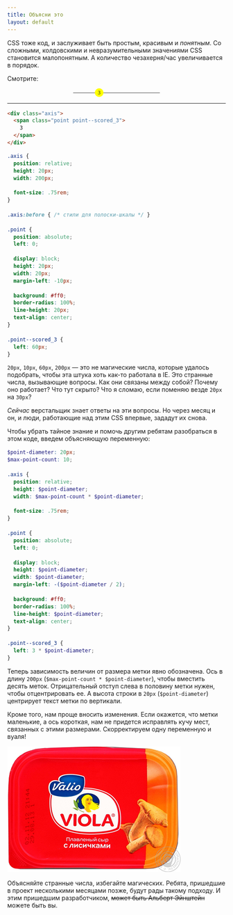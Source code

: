```yaml
---
title: Объясни это
layout: default
---
```


<style>
.axis {
  position: relative;
  height: 20px;
  width: 200px;
  margin: 0 auto;

  font-size: .75rem;
  font-family: serif;
}

.axis:before {
  display: block;
  content: '';

  position: absolute;
  top: 50%;
  left: 0;
  right: 0;

  border-bottom: 1px solid #414141;
}

.point {
  position: absolute;
  left: 0;

  display: block;
  height: 20px;
  width: 20px;
  margin-left: -10px;

  background: #ff0;
  border-radius: 100%;
  line-height: 20px;
  text-align: center;
}

.point--scored_3 {
  left: 60px;
}
</style>

CSS тоже код, и заслуживает быть простым, красивым и _понятным_.
Со сложными, колдовскими и невразумительными значениями CSS становится малопонятным. А количество чезахерня/час увеличивается в порядок.

Смотрите:

<div class="axis">
  <span class="point point--scored_3">
    3
  </span>
</div>

----------------------

```html
<div class="axis">
  <span class="point point--scored_3">
    3
  </span>
</div>
```

```css
.axis {
  position: relative;
  height: 20px;
  width: 200px;

  font-size: .75rem;
}

.axis:before { /* стили для полоски-шкалы */ }

.point {
  position: absolute;
  left: 0;

  display: block;
  height: 20px;
  width: 20px;
  margin-left: -10px;

  background: #ff0;
  border-radius: 100%;
  line-height: 20px;
  text-align: center;
}

.point--scored_3 {
  left: 60px;
}
```

`20px`, `10px`, `60px`, `200px` — это не магические числа, которые удалось подобрать, чтобы эта штука хоть как-то работала в IE. Это странные числа, вызывающие вопросы. Как они связаны между собой? Почему оно работает? Что тут скрыто? Что я сломаю, если поменяю везде `20px` на `30px`?


_Сейчас_ верстальщик знает ответы на эти вопросы. Но через месяц
и он, и люди, работающие над этим CSS впервые, зададут их снова.

Чтобы убрать тайное знание и помочь другим ребятам разобраться в этом коде, введем объясняющую переменную:

```scss
$point-diameter: 20px;
$max-point-count: 10;

.axis {
  position: relative;
  height: $point-diameter;
  width: $max-point-count * $point-diameter;

  font-size: .75rem;
}

.point {
  position: absolute;
  left: 0;

  display: block;
  height: $point-diameter;
  width: $point-diameter;
  margin-left: -($point-diameter / 2);

  background: #ff0;
  border-radius: 100%;
  line-height: $point-diameter;
  text-align: center;
}

.point--scored_3 {
  left: 3 * $point-diameter;
}
```

Теперь зависимость величин от размера метки явно обозначена. Ось в длину `200px` (`$max-point-count * $point-diameter`), чтобы вместить десять меток. Отрицательный отступ слева в половину метки нужен, чтобы отцентрировать ее. А высота строки в `20px` (`$point-diameter`) центрирует текст метки по вертикали.

Кроме того, нам проще вносить изменения. Если окажется, что метки маленькие, а ось короткая, нам не придется исправлять кучу мест, связанных с этими размерами. Скорректируем одну переменную и вуаля!

<img class="img--break" src="/assets/voila.jpg" alt="" />

Объясняйте странные числа, избегайте магических. Ребята, пришедшие в проект несколькими месяцами позже, будут рады такому подходу. И этим пришедшим разработчиком, <del>может быть Альберт Эйнштейн</del> можете быть вы.
